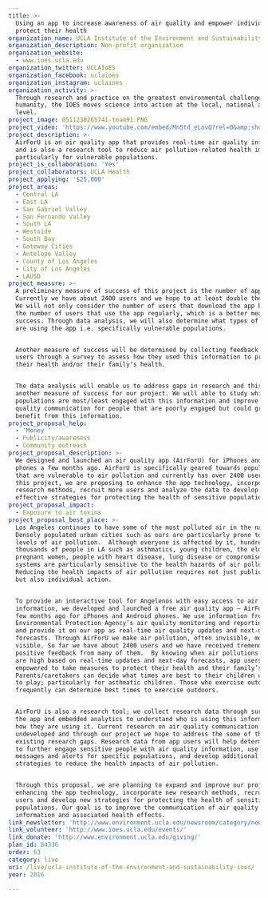 ```yaml
---
title: >-
  Using an app to increase awareness of air quality and empower individuals to
  protect their health
organization_name: UCLA Institute of the Environment and Sustainability (IOES)
organization_description: Non-profit organization
organization_website:
  - www.ioes.ucla.edu
organization_twitter: UCLAIoES
organization_facebook: uclaioes
organization_instagram: uclaioes
organization_activity: >-
  Through research and practice on the greatest environmental challenges facing
  humanity, the IOES moves science into action at the local, national and global
  level.
project_image: 0511230265741-team91.PNG
project_video: 'https://www.youtube.com/embed/MnStd_eLovQ?rel=0&amp;showinfo=0'
project_description: >-
  AirForU is an air quality app that provides real-time air quality information
  and is also a research tool to reduce air pollution-related health impacts,
  particularly for vulnerable populations.
project_is_collaboration: 'Yes'
project_collaborators: UCLA Health
project_applying: '$25,000'
project_areas:
  - Central LA
  - East LA
  - San Gabriel Valley
  - San Fernando Valley
  - South LA
  - Westside
  - South Bay
  - Gateway Cities
  - Antelope Valley
  - County of Los Angeles
  - City of Los Angeles
  - LAUSD
project_measure: >-
  A preliminary measure of success of this project is the number of app users. 
  Currently we have about 2400 users and we hope to at least double the number.
  We will not only consider the number of users that download the app but also
  the number of users that use the app regularly, which is a better measure of
  success. Through data analysis, we will also determine what types of people
  are using the app i.e. specifically vulnerable populations. 


  Another measure of success will be determined by collecting feedback from
  users through a survey to assess how they used this information to protect
  their health and/or their family’s health. 


  The data analysis will enable us to address gaps in research and this will be
  another measure of success for our project. We will able to study which
  populations are most/least engaged with this information and improve air
  quality communication for people that are poorly engaged but could greatly
  benefit from this information.
project_proposal_help:
  - 'Money '
  - Publicity/awareness
  - Community outreach
project_proposal_description: >-
  We designed and launched an air quality app (AirForU) for iPhones and Android
  phones a few months ago. AirForU is specifically geared towards populations
  that are vulnerable to air pollution and currently has over 2400 users. For
  this project, we are proposing to enhance the app technology, incorporate new
  research methods, recruit more users and analyze the data to develop more
  effective strategies for protecting the health of sensitive populations.
project_proposal_impact:
  - Exposure to air toxins
project_proposal_best_place: >-
  Los Angeles continues to have some of the most polluted air in the nation.
  Densely populated urban cities such as ours are particularly prone to high
  levels of air pollution.  Although everyone is affected by it, hundreds of
  thousands of people in LA such as asthmatics, young children, the elderly,
  pregnant women, people with heart disease, lung disease or compromised immune
  systems are particularly sensitive to the health hazards of air pollution.
  Reducing the health impacts of air pollution requires not just public policy,
  but also individual action. 


  To provide an interactive tool for Angelenos with easy access to air quality
  information, we developed and launched a free air quality app – AirForU – a
  few months ago for iPhones and Android phones. We use information from the
  Environmental Protection Agency’s air quality monitoring and reporting network
  and provide it on our app as real-time air quality updates and next-day
  forecasts. Through AirForU we make air pollution, often invisible, more
  visible. So far we have about 2400 users and we have received tremendous
  positive feedback from many of them.  By knowing when air pollutions levels
  are high based on real-time updates and next-day forecasts, app users are
  empowered to take measures to protect their health and their family’s health. 
  Parents/caretakers can decide what times are best to their children outdoors
  to play; particularly for asthmatic children. Those who exercise outdoors
  frequently can determine best times to exercise outdoors. 


  AirForU is also a research tool; we collect research data through surveys in
  the app and embedded analytics to understand who is using this information and
  how they are using it. Current research on air quality communication is still
  undeveloped and through our project we hope to address the some of the
  existing research gaps. Research data from app users will help determine how
  to further engage sensitive people with air quality information, use targeted
  messages and alerts for specific populations, and develop additional
  strategies to reduce the health impacts of air pollution.


  Through this proposal, we are planning to expand and improve our project by
  enhancing the app technology, incorporate new research methods, recruit more
  users and develop new strategies for protecting the health of sensitive
  populations. Our goal is to improve the communication of air quality
  information and associated health effects.
link_newsletter: 'http://www.environment.ucla.edu/newsroom/category/newsletter/'
link_volunteer: 'http://www.ioes.ucla.edu/events/'
link_donate: 'http://www.environment.ucla.edu/giving/'
plan_id: 84336
order: 63
category: live
uri: /live/ucla-institute-of-the-environment-and-sustainability-ioes/
year: 2016

---
```

